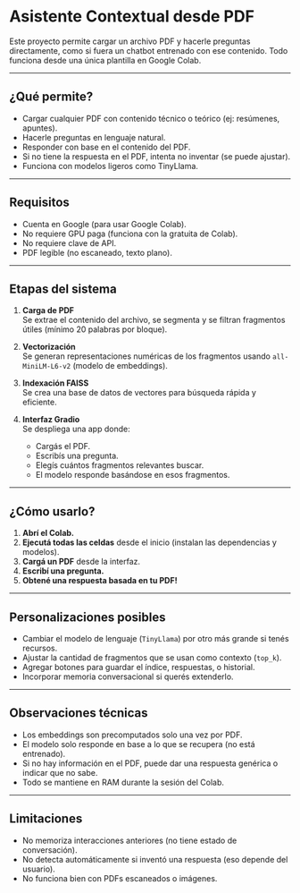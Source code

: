 
# Asistente Contextual desde PDF

Este proyecto permite cargar un archivo PDF y hacerle preguntas directamente, como si fuera un chatbot entrenado con ese contenido. Todo funciona desde una única plantilla en Google Colab.

---

## ¿Qué permite?

- Cargar cualquier PDF con contenido técnico o teórico (ej: resúmenes, apuntes).
- Hacerle preguntas en lenguaje natural.
- Responder con base en el contenido del PDF.
- Si no tiene la respuesta en el PDF, intenta no inventar (se puede ajustar).
- Funciona con modelos ligeros como TinyLlama.

---

##  Requisitos

- Cuenta en Google (para usar Google Colab).
- No requiere GPU paga (funciona con la gratuita de Colab).
- No requiere clave de API.
- PDF legible (no escaneado, texto plano).

---

##  Etapas del sistema

1. **Carga de PDF**  
   Se extrae el contenido del archivo, se segmenta y se filtran fragmentos útiles (mínimo 20 palabras por bloque).

2. **Vectorización**  
   Se generan representaciones numéricas de los fragmentos usando `all-MiniLM-L6-v2` (modelo de embeddings).

3. **Indexación FAISS**  
   Se crea una base de datos de vectores para búsqueda rápida y eficiente.

4. **Interfaz Gradio**  
   Se despliega una app donde:
   - Cargás el PDF.
   - Escribís una pregunta.
   - Elegís cuántos fragmentos relevantes buscar.
   - El modelo responde basándose en esos fragmentos.

---

##  ¿Cómo usarlo?

1. **Abrí el Colab.**
2. **Ejecutá todas las celdas** desde el inicio (instalan las dependencias y modelos).
3. **Cargá un PDF** desde la interfaz.
4. **Escribí una pregunta.**
5. **Obtené una respuesta basada en tu PDF!**

---

##  Personalizaciones posibles

- Cambiar el modelo de lenguaje (`TinyLlama`) por otro más grande si tenés recursos.
- Ajustar la cantidad de fragmentos que se usan como contexto (`top_k`).
- Agregar botones para guardar el índice, respuestas, o historial.
- Incorporar memoria conversacional si querés extenderlo.

---

##  Observaciones técnicas

- Los embeddings son precomputados solo una vez por PDF.
- El modelo solo responde en base a lo que se recupera (no está entrenado).
- Si no hay información en el PDF, puede dar una respuesta genérica o indicar que no sabe.
- Todo se mantiene en RAM durante la sesión del Colab.

---

##  Limitaciones

- No memoriza interacciones anteriores (no tiene estado de conversación).
- No detecta automáticamente si inventó una respuesta (eso depende del usuario).
- No funciona bien con PDFs escaneados o imágenes.
